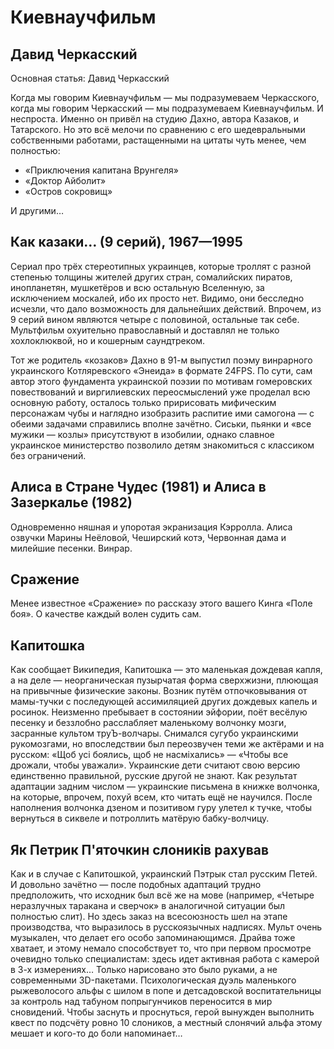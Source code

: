 # Киевнаучфильм	
 	
## Давид Черкасский

Основная статья: Давид Черкасский

Когда мы говорим Киевнаучфильм — мы подразумеваем Черкасского, когда мы говорим Черкасский — мы подразумеваем Киевнаучфильм. И неспроста. Именно он привёл на студию Дахно, автора Казаков, и Татарского. Но это всё мелочи по сравнению с его шедевральными собственными работами, растащенными на цитаты чуть менее, чем полностью:

*   «Приключения капитана Врунгеля»
*   «Доктор Айболит»
*   «Остров сокровищ»

И другими…

## Как казаки… (9 серий), 1967—1995

Сериал про трёх стереотипных украинцев, которые троллят с разной степенью толщины жителей других стран, сомалийских пиратов, инопланетян, мушкетёров и всю остальную Вселенную, за исключением москалей, ибо их просто нет. Видимо, они бесследно исчезли, что дало возможность для дальнейших действий. Впрочем, из 9 серий вином являются четыре с половиной, остальные так себе. Мультфильм охуительно православный и доставлял не только хохлоклюквой, но и кошерным саундтреком.

Тот же родитель «козаков» Дахно в 91-м выпустил поэму винрарного украинского Котляревского «Энеида» в формате 24FPS. По сути, сам автор этого фундамента украинской поэзии по мотивам гомеровских повествований и виргилиевских переосмыслений уже проделал всю основную работу, осталось только пририсовать мифическим персонажам чубы и наглядно изобразить распитие ими самогона — с обеими задачами справились вполне зачётно. Сиськи, пьянки и «все мужики — козлы» присутствуют в изобилии, однако славное украинское министерство позволило детям знакомиться с классиком без ограничений.

## Алиса в Стране Чудес (1981) и Алиса в Зазеркалье (1982)

Одновременно няшная и упоротая экранизация Кэрролла. Алиса озвучки Марины Неёловой, Чеширский котэ, Червонная дама и милейшие песенки. Винрар.

## Сражение

Менее известное «Сражение» по рассказу этого вашего Кинга «Поле боя». О качестве каждый волен судить сам.

## Капитошка

Как сообщает Википедия, Капитошка — это маленькая дождевая капля, а на деле — неорганическая пузырчатая форма сверхжизни, плюющая на привычные физические законы. Возник путём отпочковывания от мамы-тучки с последующей ассимиляцией других дождевых капель и росинок. Неизменно пребывает в состоянии эйфории, поёт весёлую песенку и беззлобно расслабляет маленькому волчонку мозги, засранные культом труЪ-волчары. Снимался сугубо украинскими рукомозгами, но впоследствии был переозвучен теми же актёрами и на русском: «Щоб усі боялись, щоб не насміхались» — «Чтобы все дрожали, чтобы уважали». Украинские дети считают свою версию единственно правильной, русские другой не знают. Как результат адаптации задним числом — украинские письмена в книжке волчонка, на которые, впрочем, похуй всем, кто читать ещё не научился. После наполнения волчонка дзеном и позитивом гуру улетел к тучке, чтобы вернуться в сиквеле и потроллить матёрую бабку-волчицу.

## Як Петрик П'яточкин слоників рахував

Как и в случае с Капитошкой, украинский Пэтрык стал русским Петей. И довольно зачётно — после подобных адаптаций трудно предположить, что исходник был всё же на мове (например, «Четыре неразлучных таракана и сверчок» в аналогичной ситуации был полностью слит). Но здесь заказ на всесоюзность шел на этапе производства, что выразилось в русскоязычных надписях. Мульт очень музыкален, что делает его особо запоминающимся. Драйва тоже хватает, и этому немало способствует то, что при первом просмотре очевидно только специалистам: здесь идет активная работа с камерой в 3-х измерениях… Только нарисовано это было руками, а не современными 3D-пакетами. Психологическая дуэль маленького рыжеволосого альфы с шилом в попе и детсадовской воспитательницы за контроль над табуном попрыгунчиков переносится в мир сновидений. Чтобы заснуть и проснуться, герой вынужден выполнить квест по подсчёту ровно 10 слоников, а местный слонячий альфа этому мешает и кого-то до боли напоминает…
